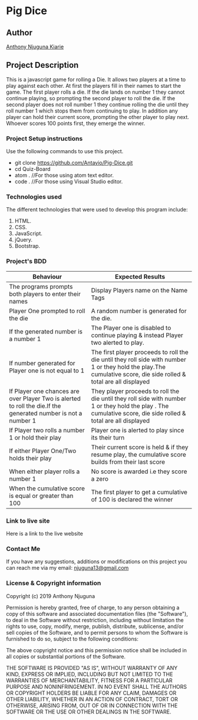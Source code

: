 # Pig Dice

## Author
[Anthony Njuguna Kiarie](https://github.com/Antavio)

## Project Description
This is a javascript game for rolling a Die. It allows two players at a time to play against each other. At first the players fill in their names to start the game. The first player rolls a die. If the die lands on number 1 they cannot continue playing, so prompting the second player to roll the die. If the second player does not roll number 1 they continue rolling the die until they roll number 1 which stops them from continuing to play. In addition any player can hold their current score, prompting the other player to play next. Whoever scores 100 points first, they emerge the winner.

### Project Setup instructions
Use the following commands to use this project.
- git clone https://github.com/Antavio/Pig-Dice.git
- cd Quiz-Board
- atom .  //For those using atom text editor.
- code .  //For those using Visual Studio editor.

### Technologies used
The different technologies that were used to develop this program include:
1. HTML.
2. CSS.
3. JavaScript.
4. jQuery.
5. Bootstrap.

### Project's BDD
|Behaviour   |Expected Results   |
|---|---|
|The programs prompts both players to enter their names| Display Players name on the Name Tags  |
|Player One prompted to roll the die   |A random number is generated for the die.  |
|If the generated number is a number 1 | The Player one is disabled to continue playing & instead Player two alerted to play.|
|If number generated for Player one is not equal to 1   |The first player proceeds to roll the die until they roll side with number 1 or they hold the play.The cumulative score, die side rolled & total are all displayed|
|If Player one chances are over Player Two is alerted to roll the die.If the generated number is not a number 1   |They player proceeds to roll the die until they roll side with number 1 or they hold the play . The cumulative score, die side rolled & total are all displayed   |
| If Player two rolls a number 1 or hold their play  | Player one is alerted to play since its their turn   |
|If either Player One/Two holds their play   |Their current score is held & if they resume play, the cumulative score builds from their last score|
| When either player rolls a number 1  | No score is awarded i.e they score a zero|
| When the cumulative score is equal or greater than 100  |The first player to get a cumulative of 100 is declared the winner|

### Link to live site
Here is a link to the live website

### Contact Me
If you have any suggestions, additions or modifications on this project you can reach me via my email: njuguna13@gmail.com

### License  & Copyright information
Copyright (c) 2019 Anthony Njuguna

Permission is hereby granted, free of charge, to any person obtaining a copy
of this software and associated documentation files (the "Software"), to deal
in the Software without restriction, including without limitation the rights
to use, copy, modify, merge, publish, distribute, sublicense, and/or sell
copies of the Software, and to permit persons to whom the Software is
furnished to do so, subject to the following conditions:

The above copyright notice and this permission notice shall be included in all
copies or substantial portions of the Software.

THE SOFTWARE IS PROVIDED "AS IS", WITHOUT WARRANTY OF ANY KIND, EXPRESS OR
IMPLIED, INCLUDING BUT NOT LIMITED TO THE WARRANTIES OF MERCHANTABILITY,
FITNESS FOR A PARTICULAR PURPOSE AND NONINFRINGEMENT. IN NO EVENT SHALL THE
AUTHORS OR COPYRIGHT HOLDERS BE LIABLE FOR ANY CLAIM, DAMAGES OR OTHER
LIABILITY, WHETHER IN AN ACTION OF CONTRACT, TORT OR OTHERWISE, ARISING FROM,
OUT OF OR IN CONNECTION WITH THE SOFTWARE OR THE USE OR OTHER DEALINGS IN THE
SOFTWARE.

